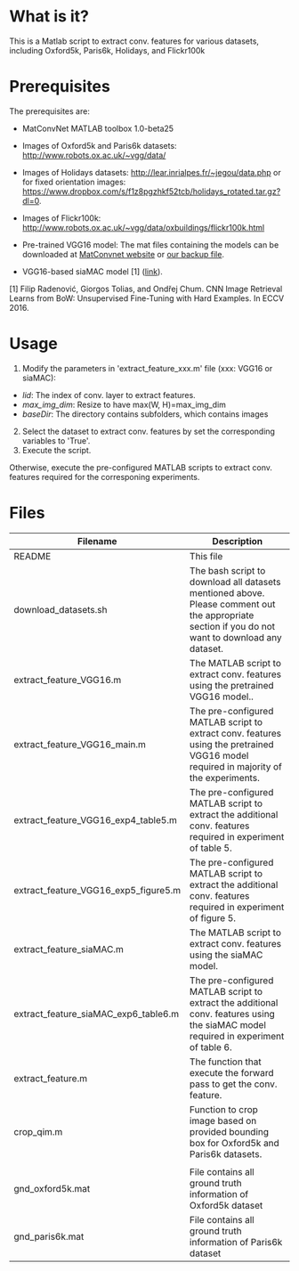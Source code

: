 What is it?
===========

This is a Matlab script to extract conv. features for various datasets, 
including Oxford5k, Paris6k, Holidays, and Flickr100k

Prerequisites
=============

The prerequisites are:
* MatConvNet MATLAB toolbox 1.0-beta25

* Images of Oxford5k and Paris6k datasets: http://www.robots.ox.ac.uk/~vgg/data/
* Images of Holidays datasets: http://lear.inrialpes.fr/~jegou/data.php or for fixed orientation images: https://www.dropbox.com/s/f1z8pgzhkf52tcb/holidays_rotated.tar.gz?dl=0.
* Images of Flickr100k: http://www.robots.ox.ac.uk/~vgg/data/oxbuildings/flickr100k.html

* Pre-trained VGG16 model: The mat files containing the models can be downloaded at [MatConvnet website](http://www.vlfeat.org/matconvnet/pretrained/) or [our backup file](https://www.mediafire.com/file/rx1liu6xl4ii9l0/imagenet-vgg-verydeep-16.mat).

* VGG16-based siaMAC model [1] ([link](https://www.dropbox.com/s/hq81glcxd2ei6qe/siaMAC_vgg.mat?dl=0)).

[1] Filip Radenović, Giorgos Tolias, and Ondřej Chum. CNN Image Retrieval Learns from BoW: Unsupervised Fine-Tuning with Hard Examples. In ECCV 2016.

Usage
=============
1. Modify the parameters in 'extract_feature_xxx.m' file (xxx: VGG16 or siaMAC):
* *lid*:          The index of conv. layer to extract features.
* *max_img_dim*:  Resize to have max(W, H)=max_img_dim
* *baseDir*:      The directory contains subfolders, which contains images
2. Select the dataset to extract conv. features by set the corresponding variables to 'True'.
3. Execute the script.

Otherwise, execute the pre-configured MATLAB scripts to extract conv. features required for the corresponing experiments.


Files
==============
|Filename|Description|
|---|---|
|README   |                   This file|
|download_datasets.sh |       The bash script to download all datasets mentioned above. Please comment out the appropriate section if you do not want to download any dataset.
|extract_feature_VGG16.m | The MATLAB script to extract conv. features using the pretrained VGG16 model.. |
|extract_feature_VGG16_main.m | The pre-configured MATLAB script to extract conv. features using the pretrained VGG16 model required in majority of the experiments. |
|extract_feature_VGG16_exp4_table5.m | The pre-configured MATLAB script to extract the additional conv. features required in experiment of table 5. |
|extract_feature_VGG16_exp5_figure5.m | The pre-configured MATLAB script to extract the additional conv. features required in experiment of figure 5. |
|extract_feature_siaMAC.m | The MATLAB script to extract conv. features using the siaMAC model. |
|extract_feature_siaMAC_exp6_table6.m| The pre-configured MATLAB script to extract the additional conv. features using the siaMAC model required in experiment of table 6. |
|extract_feature.m|           The function that execute the forward pass to get the conv. feature.|
|crop_qim.m        |          Function to crop image based on provided bounding box for Oxford5k and Paris6k datasets.|
|||
|gnd_oxford5k.mat    |        File contains all ground truth information of Oxford5k dataset|
|gnd_paris6k.mat      |       File contains all ground truth information of Paris6k dataset|